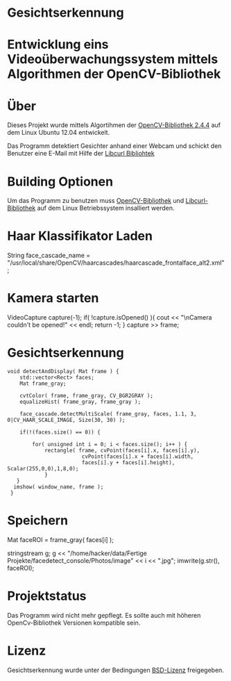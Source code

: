 Gesichtserkennung
=================

Entwicklung eins Videoüberwachungssystem mittels Algorithmen der OpenCV-Bibliothek
==================================================================================

Über
=====

Dieses Projekt wurde mittels Algortihmen der [OpenCV-Bibliothek 2.4.4](http://opencv.willowgarage.com/wiki/) auf dem Linux Ubuntu 12.04 entwickelt.


Das Programm detektiert Gesichter anhand einer Webcam und schickt den Benutzer eine E-Mail mit Hilfe der [Libcurl Bibliohtek](http://curl.haxx.se/libcurl/)


Building Optionen
=================
Um das Programm zu benutzen muss [OpenCV-Bibliothek](http://opencv.org/downloads.html) und [Libcurl-Bibliothek](http://curl.haxx.se/download.html) auf dem Linux Betriebssystem insalliert werden.
 

Haar Klassifikator Laden
========================
String face_cascade_name = "/usr/local/share/OpenCV/haarcascades/haarcascade_frontalface_alt2.xml";

Kamera starten
==============

VideoCapture capture(-1); 
     if( !capture.isOpened() ){ 
             cout << "\nCamera couldn't be opened!" << endl; return -1; 
      }
     capture >> frame; 

Gesichtserkennung
=================
```cplusplus
void detectAndDisplay( Mat frame ) {
    std::vector<Rect> faces;		
    Mat frame_gray;		

    cvtColor( frame, frame_gray, CV_BGR2GRAY );
    equalizeHist( frame_gray, frame_gray );

    face_cascade.detectMultiScale( frame_gray, faces, 1.1, 3, 0|CV_HAAR_SCALE_IMAGE, Size(30, 30) );

    if(!(faces.size() == 0)) {

        for( unsigned int i = 0; i < faces.size(); i++ ) {
            rectangle( frame, cvPoint(faces[i].x, faces[i].y),
                        cvPoint(faces[i].x + faces[i].width,
                        faces[i].y + faces[i].height), Scalar(255,0,0),1,8,0);
            }
   }
  imshow( window_name, frame );
 }
 ```

Speichern
=========

Mat faceROI = frame_gray( faces[i] );

stringstream g;
g << "/home/hacker/data/Fertige Projekte/facedetect_console/Photos/image" << i << ".jpg";
imwrite(g.str(), faceROI);


Projektstatus
==============
Das Programm wird nicht mehr gepflegt.
Es sollte auch mit höheren OpenCv-Bibliothek Versionen kompatible sein.

Lizenz
======
Gesichtserkennung wurde unter der Bedingungen [BSD-Lizenz](http://de.wikipedia.org/wiki/BSD-Lizenz) freigegeben.
